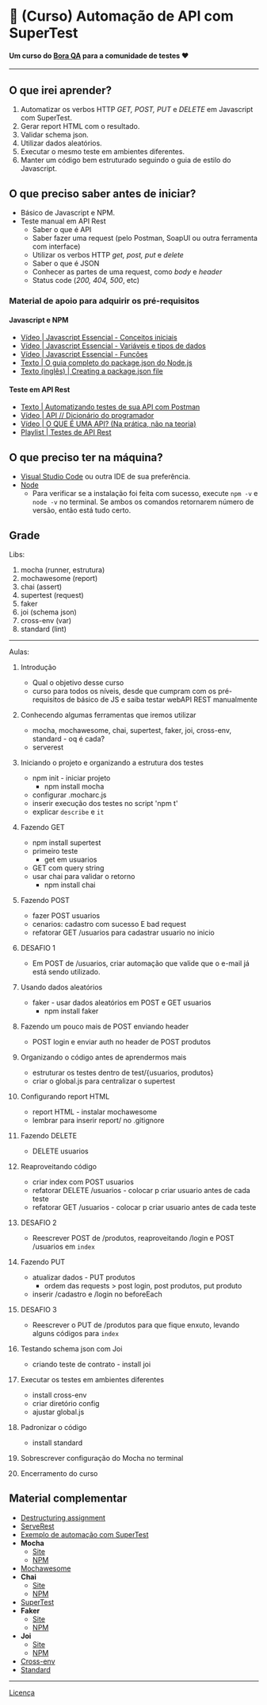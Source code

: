 # 📖 (Curso) Automação de API com SuperTest

#### Um curso do [Bora QA](http://boraqa.org) para a comunidade de testes ❤️
___

## O que irei aprender?

1. Automatizar os verbos HTTP _GET, POST, PUT_ e _DELETE_ em Javascript com SuperTest.
1. Gerar report HTML com o resultado.
1. Validar schema json.
1. Utilizar dados aleatórios.
1. Executar o mesmo teste em ambientes diferentes.
1. Manter um código bem estruturado seguindo o guia de estilo do Javascript.

## O que preciso saber antes de iniciar?

- Básico de Javascript e NPM.
- Teste manual em API Rest
  - Saber o que é API
  - Saber fazer uma request (pelo Postman, SoapUI ou outra ferramenta com interface)
  - Utilizar os verbos HTTP _get, post, put_ e _delete_
  - Saber o que é JSON
  - Conhecer as partes de uma request, como _body_ e _header_
  - Status code (_200, 404, 500_, etc)

### Material de apoio para adquirir os pré-requisitos

#### Javascript e NPM
- [Vídeo | Javascript Essencial - Conceitos iniciais](https://youtu.be/ipHuSfOYhwA?list=PLInBAd9OZCzxl38aAYdyoMHVg0xCgxrRx)
- [Vídeo | Javascript Essencial - Variáveis e tipos de dados](https://youtu.be/ZW02MWzZXPE?list=PLInBAd9OZCzxl38aAYdyoMHVg0xCgxrRx)
- [Vídeo | Javascript Essencial - Funções](https://youtu.be/TWmlIbvTjRo?list=PLInBAd9OZCzxl38aAYdyoMHVg0xCgxrRx)
- [Texto | O guia completo do package.json do Node.js](https://www.luiztools.com.br/post/o-guia-completo-do-package-json-do-node-js/)
- [Texto (inglês) | Creating a package.json file](https://docs.npmjs.com/creating-a-package-json-file)

#### Teste em API Rest
- [Texto | Automatizando testes de sua API com Postman](https://medium.com/assertqualityassurance/automatizando-sua-api-com-postman-64a72185e1e6)
- [Vídeo | API // Dicionário do programador](https://www.youtube.com/watch?v=vGuqKIRWosk)
- [Vídeo | O QUE É UMA API? (Na prática, não na teoria)](https://www.youtube.com/watch?v=3LHSyha0xN0)
- [Playlist | Testes de API Rest](https://www.youtube.com/watch?v=VA7uEDtMdBM&list=PLf8x7B3nFTl1hYsgnXaZnXa4V5DHDd4fa)

## O que preciso ter na máquina?

- [Visual Studio Code](https://code.visualstudio.com/) ou outra IDE de sua preferência.
- [Node](https://nodejs.org/en/download/)
  - Para verificar se a instalação foi feita com sucesso, execute `npm -v` e `node -v` no terminal. Se ambos os comandos retornarem número de versão, então está tudo certo.

## Grade

Libs:
1. mocha (runner, estrutura)
1. mochawesome (report)
1. chai (assert)
1. supertest (request)
1. faker
1. joi (schema json)
1. cross-env (var)
1. standard (lint)

---

Aulas:

1. Introdução
    - Qual o objetivo desse curso
    - curso para todos os níveis, desde que cumpram com os pré-requisitos de básico de JS e saiba testar webAPI REST manualmente

1. Conhecendo algumas ferramentas que iremos utilizar
    - mocha, mochawesome, chai, supertest, faker, joi, cross-env, standard - oq é cada?
    - serverest

1. Iniciando o projeto e organizando a estrutura dos testes
    - npm init - iniciar projeto
        - npm install mocha
    - configurar .mocharc.js
    - inserir execução dos testes no script 'npm t'
    - explicar `describe` e `it`

1. Fazendo GET
    - npm install supertest
    - primeiro teste 
        - get em usuarios
    - GET com query string
    - usar chai para validar o retorno
        - npm install chai

1. Fazendo POST
    - fazer POST usuarios
    - cenarios: cadastro com sucesso E bad request
    - refatorar GET /usuarios para cadastrar usuario no inicio

1. DESAFIO 1
    - Em POST de /usuarios, criar automação que valide que o e-mail já está sendo utilizado.

1. Usando dados aleatórios
    - faker - usar dados aleatórios em POST e GET usuarios
        - npm install faker

1. Fazendo um pouco mais de POST enviando header
    - POST login e enviar auth no header de POST produtos

1. Organizando o código antes de aprendermos mais
    - estruturar os testes dentro de test/{usuarios, produtos}
    - criar o global.js para centralizar o supertest

1. Configurando report HTML
    - report HTML - instalar mochawesome
    - lembrar para inserir report/ no .gitignore

1. Fazendo DELETE
    - DELETE usuarios

1. Reaproveitando código
    - criar index com POST usuarios
    - refatorar DELETE /usuarios - colocar p criar usuario antes de cada teste
    - refatorar GET /usuarios - colocar p criar usuario antes de cada teste

1. DESAFIO 2
    - Reescrever POST de /produtos, reaproveitando /login e POST /usuarios em `index`

1. Fazendo PUT
    - atualizar dados - PUT produtos
        - ordem das requests > post login, post produtos, put produto
    - inserir /cadastro e /login no beforeEach

1. DESAFIO 3
    - Reescrever o PUT de /produtos para que fique enxuto, levando alguns códigos para `index`

1. Testando schema json com Joi
    - criando teste de contrato - install joi

1. Executar os testes em ambientes diferentes
    - install cross-env 
    - criar diretório config
    - ajustar global.js

1. Padronizar o código
    - install standard

1. Sobrescrever configuração do Mocha no terminal

1. Encerramento do curso

## Material complementar

- [Destructuring assignment](https://developer.mozilla.org/en-US/docs/Web/JavaScript/Reference/Operators/Destructuring_assignment)
- [ServeRest](https://github.com/PauloGoncalvesBH/ServeRest)
- [Exemplo de automação com SuperTest](https://github.com/PauloGoncalvesBH/sample-supertest)
- **Mocha**
    - [Site](https://mochajs.org/)
    - [NPM](https://www.npmjs.com/package/mocha)
- [Mochawesome](https://www.npmjs.com/package/mochawesome)
- **Chai**
    - [Site](https://www.chaijs.com/)
    - [NPM](https://www.npmjs.com/package/chai)
- [SuperTest](https://www.npmjs.com/package/supertest)
- **Faker**
    - [Site](http://marak.github.io/faker.js/)
    - [NPM](https://www.npmjs.com/package/faker)
- **Joi**
    - [Site](https://joi.dev/api/)
    - [NPM](https://www.npmjs.com/package/joi)
- [Cross-env](https://www.npmjs.com/package/cross-env)
- [Standard](https://www.npmjs.com/package/standard)

---

[Licença](https://github.com/Bora-QA/Sobre/blob/master/LICENSE)
